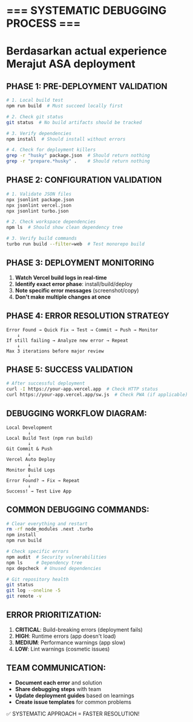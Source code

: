 # === SYSTEMATIC DEBUGGING PROCESS ===
# Berdasarkan actual experience Merajut ASA deployment

## PHASE 1: PRE-DEPLOYMENT VALIDATION
```bash
# 1. Local build test
npm run build  # Must succeed locally first

# 2. Check git status
git status  # No build artifacts should be tracked

# 3. Verify dependencies
npm install  # Should install without errors

# 4. Check for deployment killers
grep -r "husky" package.json  # Should return nothing
grep -r "prepare.*husky" .    # Should return nothing
```

## PHASE 2: CONFIGURATION VALIDATION
```bash
# 1. Validate JSON files
npx jsonlint package.json
npx jsonlint vercel.json
npx jsonlint turbo.json

# 2. Check workspace dependencies
npm ls  # Should show clean dependency tree

# 3. Verify build commands
turbo run build --filter=web  # Test monorepo build
```

## PHASE 3: DEPLOYMENT MONITORING
1. **Watch Vercel build logs in real-time**
2. **Identify exact error phase**: install/build/deploy
3. **Note specific error messages** (screenshot/copy)
4. **Don't make multiple changes at once**

## PHASE 4: ERROR RESOLUTION STRATEGY
```
Error Found → Quick Fix → Test → Commit → Push → Monitor
    ↓
If still failing → Analyze new error → Repeat
    ↓
Max 3 iterations before major review
```

## PHASE 5: SUCCESS VALIDATION
```bash
# After successful deployment
curl -I https://your-app.vercel.app  # Check HTTP status
curl https://your-app.vercel.app/sw.js  # Check PWA (if applicable)
```

## DEBUGGING WORKFLOW DIAGRAM:
```
Local Development
        ↓
Local Build Test (npm run build)
        ↓
Git Commit & Push
        ↓
Vercel Auto Deploy
        ↓
Monitor Build Logs
        ↓
Error Found? → Fix → Repeat
        ↓
Success! → Test Live App
```

## COMMON DEBUGGING COMMANDS:
```bash
# Clear everything and restart
rm -rf node_modules .next .turbo
npm install
npm run build

# Check specific errors
npm audit  # Security vulnerabilities
npm ls     # Dependency tree
npx depcheck  # Unused dependencies

# Git repository health
git status
git log --oneline -5
git remote -v
```

## ERROR PRIORITIZATION:
1. **CRITICAL**: Build-breaking errors (deployment fails)
2. **HIGH**: Runtime errors (app doesn't load)
3. **MEDIUM**: Performance warnings (app slow)
4. **LOW**: Lint warnings (cosmetic issues)

## TEAM COMMUNICATION:
- **Document each error** and solution
- **Share debugging steps** with team
- **Update deployment guides** based on learnings
- **Create issue templates** for common problems

✅ SYSTEMATIC APPROACH = FASTER RESOLUTION!
